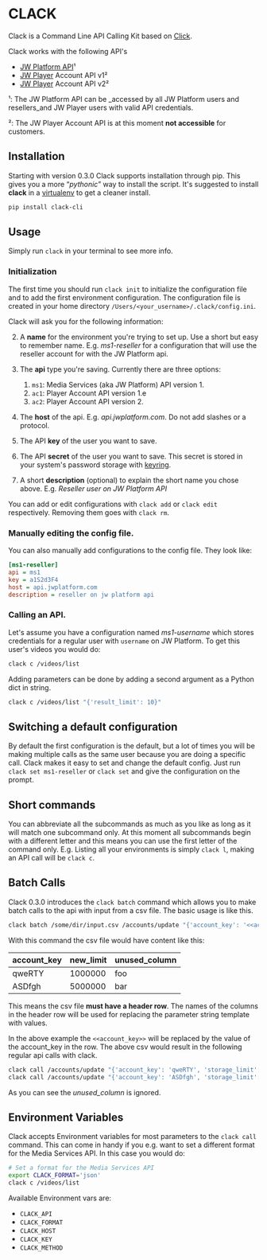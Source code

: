 # CLACK

Clack is a Command Line API Calling Kit based on [Click][1].

Clack works with the following API's

- [JW Platform API](http://apidocs.jwplayer.com/)¹
- [JW Player](http://www.jwplayer.com) Account API v1²
- [JW Player](http://www.jwplayer.com) Account API v2²


¹: The JW Platform API can be _accessed by all JW Platform users and resellers_and JW Player users with valid API credentials.

²: The JW Player Account API is at this moment __not accessible__ for customers.

[1]: http://click.pocoo.org/

## Installation

Starting with version 0.3.0 Clack supports installation through pip. This gives you a more “*pythonic*” way to install the script.  It's suggested to  install **clack** in a [virtualenv](https://virtualenv.pypa.io/en/latest/) to get a cleaner install.

``` bash
pip install clack-cli
```



## Usage

Simply run `clack` in your terminal to see more info.

### Initialization

The first time you should run `clack init` to initialize the configuration file and to add the first environment configuration. The configuration file is created in your home directory `/Users/<your_username>/.clack/config.ini`.

Clack will ask you for the following information:

2. A **name** for the environment you're trying to set up. Use a short but easy to remember name. E.g. _ms1-reseller_ for a configuration that will use the reseller account for with the JW Platform api.
   
3. The **api** type you're saving. Currently there are three options:
   
   1. `ms1`: Media Services (aka JW Platform) API version 1.
   2. `ac1`: Player Account API version 1.e
   3. `ac2`: Player Account API version 2.
   
4. The **host** of the api. E.g. _api.jwplatform.com_. Do not add slashes or a protocol.
   
5. The API **key** of the user you want to save.
   
6. The API **secret** of the user you want to save. This secret is stored in your system's password storage with [keyring](https://github.com/jaraco/keyring).
   
7. A short **description** (optional) to explain the short name you chose above. E.g. _Reseller  user on JW Platform API_


You can add or edit configurations with `clack add` or `clack edit` respectively. Removing them goes with `clack rm`.

### Manually editing the config file.

You can also manually add configurations to the config file. They look like:

``` ini
[ms1-reseller]
api = ms1
key = a1S2d3F4
host = api.jwplatform.com
description = reseller on jw platform api
```

### Calling an API.

Let's assume you have a configuration named _ms1-username_ which stores credentials for a regular user with `username` on JW Platform. To get this user's videos you would do:

``` bash
clack c /videos/list
```

Adding parameters can be done by adding a second argument as a Python dict in string.

``` bash
clack c /videos/list "{'result_limit': 10}"
```

## Switching a default configuration

By default the first configuration is the default, but a lot of times you will be making multiple calls as the same user because you are doing a specific call. Clack makes it easy to set and change the default config. Just run `clack set ms1-reseller` or `clack set` and give the configuration on the prompt.

## Short commands

You can abbreviate all the subcommands as much as you like as long as it will match one subcommand only. At this moment all subcommands begin with a different letter and this means you can use the first letter of the command only. E.g. Listing all your environments is simply `clack l`, making an API call will be `clack c`.

## Batch Calls

Clack 0.3.0 introduces the `clack batch` command which allows you to make batch calls to the api with input from a csv file. The basic usage is like this.

``` bash
clack batch /some/dir/input.csv /accounts/update "{'account_key': '<<account_key>>', 'storage_limit': '<<new_limit>>'}"
```

With this command the csv file would have content like this:

| account_key | new_limit | unused_column | 
| ----------- | --------- | ------------- | 
| qweRTY      | 1000000   | foo           | 
| ASDfgh      | 5000000   | bar           | 

This means the csv file **must have a header row**. The names of the columns in the header row will be used for replacing the parameter string template with values. 

In the above example the `<<account_key>>` will be replaced by the value of the account_key in the row. The above csv would result in the following regular api calls with clack.

``` bash
clack call /accounts/update "{'account_key': 'qweRTY', 'storage_limit': '1000000'}"
clack call /accounts/update "{'account_key': 'ASDfgh', 'storage_limit': '5000000'}"
```

As you can see the *unused_column* is ignored.

## Environment Variables

Clack accepts Environment variables for most parameters to the `clack call` command. This can come in handy if you e.g. want to set a different format for the Media Services API. In this case you would do:

``` bash
# Set a format for the Media Services API
export CLACK_FORMAT='json'
clack c /videos/list
```

Available Environment vars are:

- `CLACK_API`
- `CLACK_FORMAT`
- `CLACK_HOST`
- `CLACK_KEY`
- `CLACK_METHOD`
  ​
